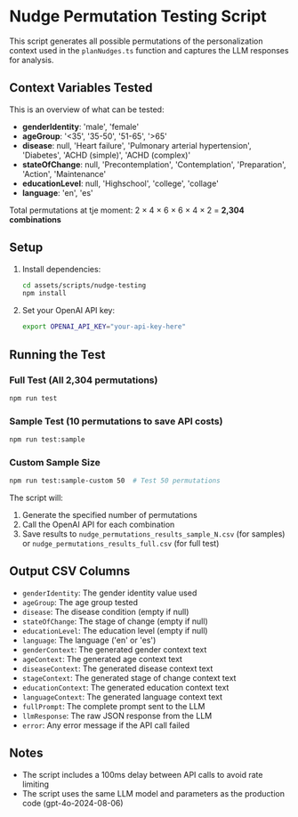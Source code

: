 # Nudge Permutation Testing Script

This script generates all possible permutations of the personalization context used in the `planNudges.ts` function and captures the LLM responses for analysis.

## Context Variables Tested

This is an overview of what can be tested:

- **genderIdentity**: 'male', 'female'
- **ageGroup**: '<35', '35-50', '51-65', '>65'
- **disease**: null, 'Heart failure', 'Pulmonary arterial hypertension', 'Diabetes', 'ACHD (simple)', 'ACHD (complex)'
- **stateOfChange**: null, 'Precontemplation', 'Contemplation', 'Preparation', 'Action', 'Maintenance'
- **educationLevel**: null, 'Highschool', 'college', 'collage'
- **language**: 'en', 'es'

Total permutations at tje moment: 2 × 4 × 6 × 6 × 4 × 2 = **2,304 combinations**

## Setup

1. Install dependencies:
   ```bash
   cd assets/scripts/nudge-testing
   npm install
   ```

2. Set your OpenAI API key:
   ```bash
   export OPENAI_API_KEY="your-api-key-here"
   ```

## Running the Test

### Full Test (All 2,304 permutations)
```bash
npm run test
```

### Sample Test (10 permutations to save API costs)
```bash
npm run test:sample
```

### Custom Sample Size
```bash
npm run test:sample-custom 50  # Test 50 permutations
```

The script will:
1. Generate the specified number of permutations
2. Call the OpenAI API for each combination
3. Save results to `nudge_permutations_results_sample_N.csv` (for samples) or `nudge_permutations_results_full.csv` (for full test)

## Output CSV Columns

- `genderIdentity`: The gender identity value used
- `ageGroup`: The age group tested
- `disease`: The disease condition (empty if null)
- `stateOfChange`: The stage of change (empty if null)
- `educationLevel`: The education level (empty if null)
- `language`: The language ('en' or 'es')
- `genderContext`: The generated gender context text
- `ageContext`: The generated age context text
- `diseaseContext`: The generated disease context text
- `stageContext`: The generated stage of change context text
- `educationContext`: The generated education context text
- `languageContext`: The generated language context text
- `fullPrompt`: The complete prompt sent to the LLM
- `llmResponse`: The raw JSON response from the LLM
- `error`: Any error message if the API call failed

## Notes

- The script includes a 100ms delay between API calls to avoid rate limiting
- The script uses the same LLM model and parameters as the production code (gpt-4o-2024-08-06)